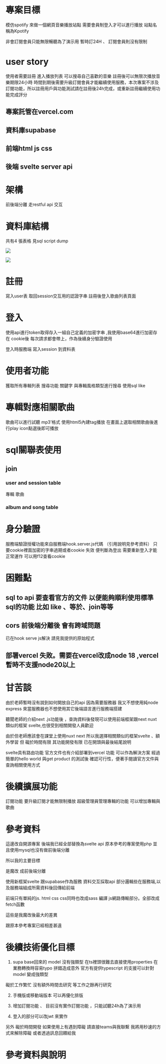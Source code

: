 

# 專案目標

模仿spotify 來做一個網頁音樂播放站點
需要會員制登入才可以進行播放
站點名稱為Kpotify

非會訂閱會員只能無限暢聽為了演示用 暫時訂24H 、
訂閱會員則沒有限制


# user story 
使用者需要註冊 進入播放列表
可以搜尋自己喜歡的音樂
註冊後可以無限次播放音樂期限24小時
時間到期後需要升級訂閱會員才能繼續使用服務，本次專案不涉及訂閱功能，所以註冊用戶與功能測試請在註冊後24h完成，或重新註冊繼續使用功能完成評分




## 專案託管在vercel.com
## 資料庫supabase
## 前端html js css
## 後端 svelte server api

# 架構
前後端分離
走restful api 交互


# 資料庫結構
共有4 張表格 見sql script dump

![](finproj-1.png)

![](finproj-2.png)


# 註冊
寫入user表
取回session交互用的認證字串
註冊後登入歌曲列表頁面



# 登入
使用api進行token取得存入一組自己定義的加密字串 ,我使用base64進行加密存在
cookie後 每次請求都會帶上，作為後續身分驗證使用

登入時服務端 寫入session 到資料表

# 使用者功能
獲取所有專輯列表
搜尋功能 關鍵字 與專輯風格類型進行搜尋 使用sql like

# 專輯對應相關歌曲
歌曲可以進行試聽 mp3’格式 使用html5內建tag播放
在畫面上選取相關歌曲後進行play icon點選後即可播放





# sql關聯表使用
 ## join
### user and session table

專輯
歌曲
### album and song table

# 身分驗證
服務端驗證授權功能來自服務端hook.server.js代碼 （引用說明見參考資料）
只要cookie裡面加密的字串過期或者cookie 失效 便判斷為登出 需要重新登入才能正常運作
可以用f12查看cookie





# 困難點
## sql to api 要查看官方的文件 以便能夠順利使用標準sql的功能 比如 like 、等於、join等等

##  cors  前後端分離後 會有跨域問題 
 已在hook serve js解決 請見我提供的原始程式
 
## 部署vercel 失敗。需要在vercel改成node 18 ,vercel暫時不支援node20以上


# 甘苦談
由於老師暫時沒有說到如何開放自己的api
因為需要服務器
我又不想使用純node express 來當服務器也不想使用其它後端語言進行服務端搭建

聽聞老師的介紹next .js功能後 ，查詢資料後發現可以使用前端框架跟next nuxt類似的框架
svelte,也很受到相關開發人員歡迎

由於但老師應該會在課堂上使用nuxt next 
所以我選擇相關類似的框架svelte 、額外學習
但 礙於時間有限 其功能開發有限 已在開頭與最後結尾說明

 svelte具有路由功能 官方文件也有介紹部署到vercel  功能
 可以作為解決方案
 經過簡單的hello world 
 與get product 
 的測試後
 確認可行性，便著手閱讀官方文件與查詢相關使用方式
  


# 後續擴展功能

訂閱功能 要升級訂閱才能無限制播放
超級管理員管理專輯的功能 可以增加專輯與歌曲





# 參考資料
這邊改自開源專案
後端我已經全部替換為svelte api
原本參考的專案使用php 並且使用mysql也沒有做前後端分離


所以我的主要目標

是魔改 成前後端分離 

使用新框架svelte 跟supabase作為服務
資料交互採取api
部分邏輯些在服務端,以及服務端組成所需資料後回傳給前端

前端只有單純的js. html css
css同時也改成sass 編譯
js網路傳輸部分。全部改成fetch函數

這些是我魔改後最大的差異


跟原本參考專案已經相差甚遠


# 後續技術優化目標

1. supa base回來的 model 沒有強類型
在ts裡頭很難去直接使用properties 
在業務轉換時容易typo 拼錯造成意外
官方有提供typescript 的支援可以針對model 變成強類型

礙於工作繁忙 沒有額外時間去研究
等工作之餘再行研究

2. 手機版或移動端版本 可以再優化排版

3. 增加訂閱功能 、 目前沒有實作訂閱功能 ，只能試聽24h為了演示用
 
4. 登入的部分可以改jwt 來實作

另外 礙於時間開發
如果使用上有遇到障礙
請直接teams與我聯繫
我將用秒速的方式來解除障礙
或者透過訊息回饋給我

# 參考資料與說明


